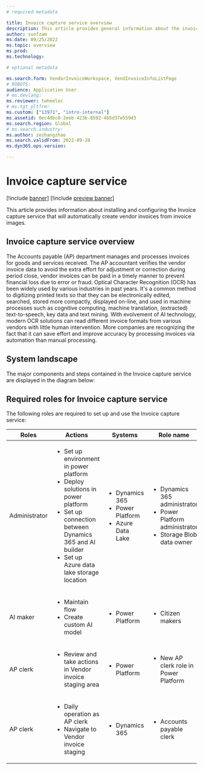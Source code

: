 ```yaml
---
# required metadata

title: Invoice capture service overview
description: This article provides general information about the invoice capture service. 
author: sunfzam
ms.date: 09/25/2022
ms.topic: overview
ms.prod: 
ms.technology: 

# optional metadata

ms.search.form: VendorInvoiceWorkspace, VendInvoiceInfoListPage
# ROBOTS: 
audience: Application User
# ms.devlang: 
ms.reviewer: twheeloc
# ms.tgt_pltfrm: 
ms.custom: ["13971", "intro-internal"]
ms.assetid: 0ec4dbc0-2eeb-423b-8592-4b5d37e559d3
ms.search.region: Global
# ms.search.industry: 
ms.author: zezhangzhao
ms.search.validFrom: 2022-09-28
ms.dyn365.ops.version: 

---
```


# Invoice capture service

[!include [banner](../includes/banner.md)]
[!include [preview banner](../includes/preview-banner.md)]

This article provides information about installing and configuring the Invoice capture service that will automatically create vendor invoices from invoice images.


## Invoice capture service overview 
The Accounts payable (AP) department manages and processes invoices for goods and services received. The AP accountant verifies the vendor invoice data to avoid the extra effort for adjustment or correction during period close, vendor invoices can be paid in a timely manner to prevent financial loss due to error or fraud. 
Optical Character Recognition (OCR) has been widely used by various industries in past years. It's a common method to digitizing printed texts so that they can be electronically edited, searched, stored more compactly, displayed on-line, and used in machine processes such as cognitive computing, machine translation, (extracted) text-to-speech, key data and text mining.
With evolvement of AI technology, modern OCR solutions can read different invoice formats from various vendors with little human intervention. More companies are recognizing the fact that it can save effort and improve accuracy by processing invoices via automation than manual processing.

 
## System landscape 
The major components and steps contained in the Invoice capture service are displayed in the diagram below:

## Required roles for Invoice capture service

The following roles are required to set up and use the Invoice capture service:

  | Roles                 | Actions | Systems| Role name | 
  |----------------------|----------|--------|------------|
  |Administrator|<ul><li>Set up environment in power platform</li><li>Deploy solutions in power platform</li><li>Set up connection between Dynamics 365 and AI builder</li><li>Set up Azure data lake storage location</li></ul>|<ul><li>Dynamics 365</li><li>Power Platform</li><li>Azure Data Lake</li></ul>|<ul><li>Dynamics 365 administrator</li><li>Power Platform administrator</li><li>Storage Blob data owner</li></ul>|
  |AI maker |<ul><li>Maintain flow</li><li>Create custom AI model</li></ul>|<ul><li>Power Platform</li></ul>| <ul><li>Citizen makers</li></ul>|
  |AP clerk |<ul><li>Review and take actions in Vendor invoice staging area</li><ul>|<ul><li>Power Platform</li></ul>|<ul><li>New AP clerk role in Power Platform</li></ul>|
  |AP clerk |<ul><li>Daily operation as AP clerk</li><li>Navigate to Vendor invoice staging</li></ul>|<ul><li>Dynamics 365</li></ul>|<ul><li>Accounts payable clerk</li></ul>|
